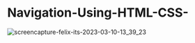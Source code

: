 # Navigation-Using-HTML-CSS-

![screencapture-felix-its-2023-03-10-13_39_23](https://user-images.githubusercontent.com/55083861/224304892-88a6a371-09a9-48d7-b12a-0457cfe0db40.png)
